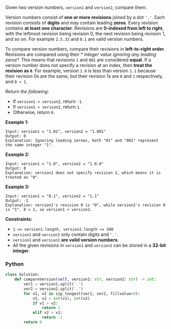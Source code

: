 Given two version numbers, `version1`  and  `version2`, compare them.

Version numbers consist of  **one or more revisions**  joined by a dot `'.'`. Each revision consists of  **digits** and
may contain leading  **zeros**. Every revision contains  **at least one character**. Revisions are  **0-indexed from
left to right**, with the leftmost revision being revision 0, the next revision being revision 1, and so on. For
example `2.5.33` and `0.1` are valid version numbers.

To compare version numbers, compare their revisions in  **left-to-right order**. Revisions are compared using their *
*integer value ignoring any leading zeros**. This means that revisions `1` and `001` are considered **equal**. If a
version number does not specify a revision at an index, then **treat the revision as `0`**. For example, version `1.0`
is less than version `1.1` because their revision 0s are the same, but their revision 1s are `0` and `1` respectively,
and `0 < 1`.

_Return the following:_

- If  `version1 < version2`, return  `-1`.
- If  `version1 > version2`, return  `1`.
- Otherwise, return  `0`.

**Example 1:**

```
Input: version1 = "1.01", version2 = "1.001"
Output: 0
Explanation: Ignoring leading zeroes, both "01" and "001" represent the same integer "1".
```

**Example 2:**

```
Input: version1 = "1.0", version2 = "1.0.0"
Output: 0
Explanation: version1 does not specify revision 2, which means it is treated as "0".
```

**Example 3:**

```
Input: version1 = "0.1", version2 = "1.1"
Output: -1
Explanation: version1's revision 0 is "0", while version2's revision 0 is "1". 0 < 1, so version1 < version2.
```

**Constraints:**

- `1 <= version1.length, version2.length <= 500`
- `version1`  and  `version2` only contain digits and  `'.'`.
- `version1`  and  `version2` **are valid version numbers**.
- All the given revisions in `version1`  and  `version2` can be stored in a **32-bit integer**.

### Python

```python
class Solution:
    def compareVersion(self, version1: str, version2: str) -> int:
        ver1 = version1.split('.')
        ver2 = version2.split('.')
        for v1, v2 in zip_longest(ver1, ver2, fillvalue=0):
            v1, v2 = int(v1), int(v2)
            if v1 > v2:
                return 1
            elif v2 > v1:
                return -1
        return 0
```